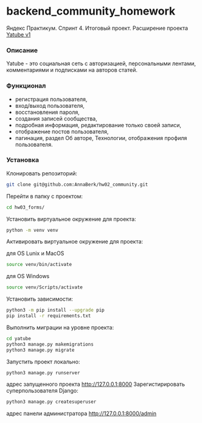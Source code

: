 # backend_community_homework

Яндекс Практикум. Спринт 4. Итоговый проект. Расширение проекта [Yatube v1](https://github.com/AnnaBerk/hw02_community)

### Описание
Yatube - это социальная сеть с авторизацией, персональными лентами, комментариями и подписками на авторов статей.

### Функционал
- регистрация пользователя,
- вход/выход пользователя,
- восстановления пароля,
- создания записей сообщества,
- подробная информация, редактирование только своей записи,
- отображение постов пользователя,
- пагинация, раздел Об авторе, Технологии, отображения профиля пользователя.

### Установка
Клонировать репозиторий:
```bash
git clone git@github.com:AnnaBerk/hw02_community.git
```
Перейти в папку с проектом:
```bash
cd hw03_forms/
```
Установить виртуальное окружение для проекта:
```bash
python -m venv venv
```
Активировать виртуальное окружение для проекта:

для OS Lunix и MacOS
```bash
source venv/bin/activate
```
для OS Windows
```bash
source venv/Scripts/activate
```
Установить зависимости:
```bash
python3 -m pip install --upgrade pip
pip install -r requirements.txt
```
Выполнить миграции на уровне проекта:
```bash
cd yatube
python3 manage.py makemigrations
python3 manage.py migrate
```
Запустить проект локально:
```bash
python3 manage.py runserver
```
адрес запущенного проекта
http://127.0.0.1:8000
Зарегистирировать суперпользователя Django:
```bash
python3 manage.py createsuperuser
```
адрес панели администратора
http://127.0.0.1:8000/admin
